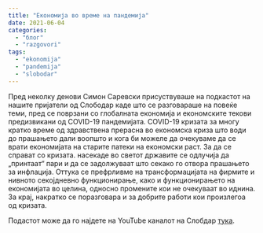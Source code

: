 ```yaml
---
title: "Економија во време на пандемија"
date: 2021-06-04
categories: 
  - "блог"
  - "razgovori"
tags: 
  - "ekonomija"
  - "pandemija"
  - "slobodar"
---
```


Пред неколку денови Симон Саревски присуствуваше на подкастот на нашите пријатели од Слободар каде што се разговараше на повеќе теми, пред се поврзани со глобалната економија и економските текови предизвикани од COVID-19 пандемијата. COVID-19 кризата за многу кратко време од здравствена прерасна во економска криза што води до прашањето дали воопшто и кога би можеле да очекуваме да се врати економијата на старите патеки на економски раст. За да се справат со кризата. насекаде во светот државите се одлучија да „принтаат“ пари и да се задолжуваат што секако го отвора прашањето за инфлација. Оттука се префрливме на трансформацијата на фирмите и нивното секојдневно функционирање, како и функционирањето на економијата во целина, односно промените кои не очекуваат во иднина. За крај, накратко се поразговара и за добрите работи кои произлегоа од кризата.

Подастот може да го најдете на YouTube каналот на Слобдар [тука](https://www.youtube.com/watch?v=abmxIaiUkaI&t=327s).
